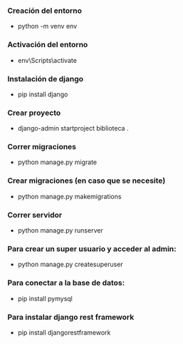 ### Creación del entorno
- python -m venv env

### Activación del entorno
- env\Scripts\activate

### Instalación de django
- pip install django

### Crear proyecto
- django-admin startproject biblioteca .

### Correr migraciones
- python manage.py migrate

### Crear migraciones (en caso que se necesite)
- python manage.py makemigrations

### Correr servidor
- python manage.py runserver

### Para crear un super usuario y acceder al admin:

- python manage.py createsuperuser 

### Para conectar a la base de datos:

- pip install pymysql

### Para instalar django rest framework

- pip install djangorestframework
